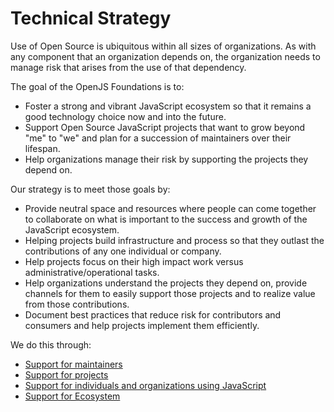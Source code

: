 # Technical Strategy

Use of Open Source is ubiquitous within all sizes of organizations.
As with any component that an organization depends
on, the organization needs to manage risk that arises from the use
of that dependency.

The goal of the OpenJS Foundations is to:
* Foster a strong and vibrant JavaScript ecosystem so that it remains a good
  technology choice now and into the future.
* Support Open Source JavaScript projects that want to grow beyond "me" to "we" and
  plan for a succession of maintainers over their lifespan. 
* Help organizations manage their risk by supporting the projects they depend on.

Our strategy is to meet those goals by:
* Provide neutral space and resources where people can come together
  to collaborate on what is important to the success and growth of the
  JavaScript ecosystem.
* Helping projects build infrastructure and process so that they outlast the 
  contributions of any one individual or company.
* Help projects focus on their high impact work versus
  administrative/operational tasks.
* Help organizations understand the projects they depend on, provide channels 
  for them to easily support those projects and to realize value from those
  contributions.
* Document best practices that reduce risk for contributors and consumers
  and help projects implement them efficiently.

We do this through:

* [Support for maintainers]()
* [Support for projects]()
* [Support for individuals and organizations using JavaScript](./support_for_orgs_and_individuals.md)
* [Support for Ecosystem]()
